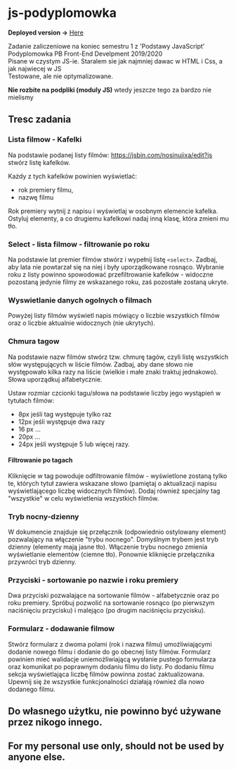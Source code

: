 # js-podyplomowka

**Deployed version ->** [Here](https://b-lukaszuk.github.io/deployedProjects/moviesTiles/moviesTiles.html)

Zadanie zaliczeniowe na koniec semestru 1 z 'Podstawy JavaScript'<br>
Podyplomowka PB Front-End Develpment 2019/2020<br>
Pisane w czystym JS-ie. Staralem sie jak najmniej dawac w HTML i Css, a jak najwiecej w JS <br>
Testowane, ale nie optymalizowane.<br>

**Nie rozbite na podpliki (moduly JS)** wtedy jeszcze tego za bardzo nie mielismy

## Tresc zadania

### Lista filmow - Kafelki

Na podstawie podanej listy filmów:
https://jsbin.com/nosinujixa/edit?js
stwórz listę kafelków.

Każdy z tych kafelków powinien wyświetlać:
+ rok premiery filmu,
+ nazwę filmu

Rok premiery wytnij z napisu i wyświetlaj w osobnym elemencie
kafelka. Ostyluj elementy, a co drugiemu kafelkowi nadaj
inną klasę, która zmieni mu tło.

### Select - lista filmow - filtrowanie po roku

Na podstawie lat premier filmów stwórz i wypełnij listę `<select>`.
Zadbaj, aby lata nie powtarzał się na niej i
były uporządkowane rosnąco.
Wybranie roku z listy powinno spowodować przefiltrowanie kafelków -
widoczne pozostaną jedynie filmy ze wskazanego roku,
zaś pozostałe zostaną ukryte.

### Wyswietlanie danych ogolnych o filmach

Powyżej listy filmów wyświetl napis mówiący o liczbie wszystkich
filmów oraz o liczbie aktualnie widocznych (nie ukrytych).

### Chmura tagow

Na podstawie nazw filmów stwórz tzw. chmurę tagów,
czyli listę wszystkich słów występujących w liście filmów.
Zadbaj, aby dane słowo nie występowało kilka razy na liście
(wielkie i małe znaki traktuj jednakowo).
Słowa uporządkuj alfabetycznie.

Ustaw rozmiar czcionki tagu/słowa na podstawie liczby jego
wystąpień w tytułach filmów:
- 8px jeśli tag występuje tylko raz
- 12px jeśli występuje dwa razy
- 16 px ...
- 20px ...
- 24px jeśli występuje 5 lub więcej razy.

#### Filtrowanie po tagach

Kliknięcie w tag powoduje odfiltrowanie filmów -
wyświetlone zostaną tylko te, których tytuł zawiera wskazane słowo
(pamiętaj o aktualizacji napisu wyświetlającego liczbę widocznych
filmów). Dodaj również specjalny tag "wszystkie" w celu
wyświetlenia wszystkich filmów.

### Tryb nocny-dzienny

W dokumencie znajduje się przełącznik
(odpowiednio ostylowany element) pozwalający na włączenie
"trybu nocnego". Domyślnym trybem jest tryb dzienny
(elementy mają jasne tło). Włączenie trybu nocnego zmienia
wyświetlanie elementów (ciemne tło). Ponownie kliknięcie
przełącznika przywróci tryb dzienny.

### Przyciski - sortowanie po nazwie i roku premiery

Dwa przyciski pozwalające na sortowanie filmów - alfabetycznie oraz po roku premiery.
Spróbuj pozwolić na sortowanie rosnąco (po pierwszym naciśnięciu przycisku) i malejąco
(po drugim naciśnięciu przycisku).

### Formularz - dodawanie filmow

Stwórz formularz z dwoma polami (rok i nazwa filmu)
umożliwiającymi dodanie nowego filmu i dodanie do go obecnej
listy filmów. Formularz powinien mieć walidacje uniemożliwiającą
wysłanie pustego formularza oraz komunikat po poprawnym dodaniu
filmu do listy. Po dodaniu filmu sekcja wyświetlająca liczbę
filmów powinna zostać zaktualizowana. Upewnij się że wszystkie
funkcjonalności działają również dla nowo dodanego filmu.

## Do własnego użytku, nie powinno być używane przez nikogo innego.<br>
## For my personal use only, should not be used by anyone else.
